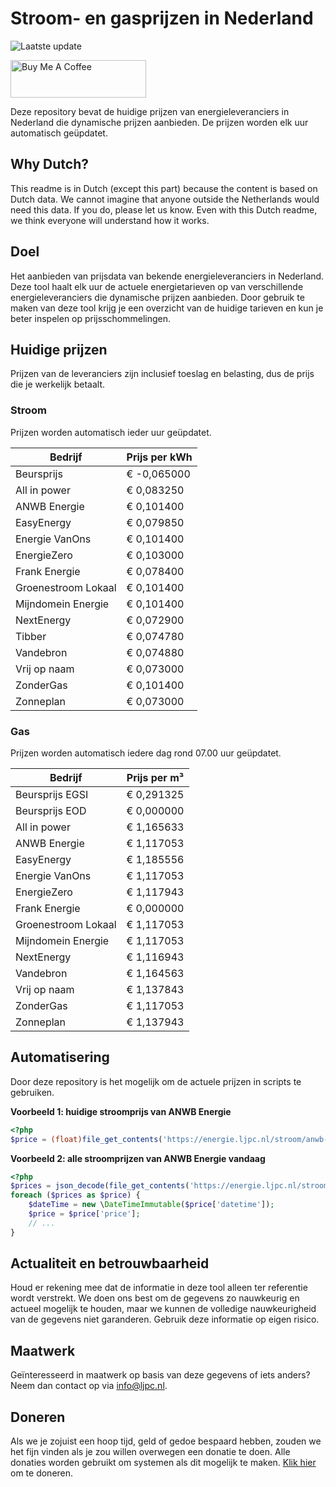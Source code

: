 # Stroom- en gasprijzen in Nederland

![Laatste update](https://img.shields.io/badge/laatste%20update-2024--05--11%2013%3A00%20CET-brightgreen)

<a href="https://www.buymeacoffee.com/Lars-" target="_blank"><img src="https://cdn.buymeacoffee.com/buttons/v2/default-orange.png" alt="Buy Me A Coffee" height="60" style="height: 60px !important;width: 217px !important;" ></a>

Deze repository bevat de huidige prijzen van energieleveranciers in Nederland die dynamische prijzen aanbieden. De prijzen worden elk uur automatisch geüpdatet.

## Why Dutch?

This readme is in Dutch (except this part) because the content is based on Dutch data. We cannot imagine that anyone outside the Netherlands would need this data. If you do, please let us know. Even with this Dutch readme, we think
everyone will understand how it works.

## Doel

Het aanbieden van prijsdata van bekende energieleveranciers in Nederland. Deze tool haalt elk uur de actuele energietarieven op van verschillende energieleveranciers die dynamische prijzen aanbieden. Door gebruik te maken van deze tool
krijg je een overzicht van de huidige tarieven en kun je beter inspelen op prijsschommelingen.

## Huidige prijzen

Prijzen van de leveranciers zijn inclusief toeslag en belasting, dus de prijs die je werkelijk betaalt.

### Stroom

Prijzen worden automatisch ieder uur geüpdatet.

 Bedrijf | Prijs per kWh 
---------|---------------
Beursprijs | € -0,065000
All in power | € 0,083250
ANWB Energie | € 0,101400
EasyEnergy | € 0,079850
Energie VanOns | € 0,101400
EnergieZero | € 0,103000
Frank Energie | € 0,078400
Groenestroom Lokaal | € 0,101400
Mijndomein Energie | € 0,101400
NextEnergy | € 0,072900
Tibber | € 0,074780
Vandebron | € 0,074880
Vrij op naam | € 0,073000
ZonderGas | € 0,101400
Zonneplan | € 0,073000


### Gas

Prijzen worden automatisch iedere dag rond 07.00 uur geüpdatet.

 Bedrijf | Prijs per m³ 
---------|--------------
Beursprijs EGSI | € 0,291325
Beursprijs EOD | € 0,000000
All in power | € 1,165633
ANWB Energie | € 1,117053
EasyEnergy | € 1,185556
Energie VanOns | € 1,117053
EnergieZero | € 1,117943
Frank Energie | € 0,000000
Groenestroom Lokaal | € 1,117053
Mijndomein Energie | € 1,117053
NextEnergy | € 1,116943
Vandebron | € 1,164563
Vrij op naam | € 1,137843
ZonderGas | € 1,117053
Zonneplan | € 1,137943


## Automatisering

Door deze repository is het mogelijk om de actuele prijzen in scripts te gebruiken.

**Voorbeeld 1: huidige stroomprijs van ANWB Energie**

```php
<?php
$price = (float)file_get_contents('https://energie.ljpc.nl/stroom/anwb-energie-nu.txt');

```

**Voorbeeld 2: alle stroomprijzen van ANWB Energie vandaag**

```php
<?php
$prices = json_decode(file_get_contents('https://energie.ljpc.nl/stroom/all-in-power-vandaag.json'),true);
foreach ($prices as $price) {
    $dateTime = new \DateTimeImmutable($price['datetime']);
    $price = $price['price'];
    // ...
}
```

## Actualiteit en betrouwbaarheid

Houd er rekening mee dat de informatie in deze tool alleen ter referentie wordt verstrekt. We doen ons best om de gegevens zo nauwkeurig en actueel mogelijk te houden, maar we kunnen de volledige nauwkeurigheid van de gegevens niet
garanderen. Gebruik deze informatie op eigen risico.

## Maatwerk

Geïnteresseerd in maatwerk op basis van deze gegevens of iets anders? Neem dan contact op
via [info@ljpc.nl](mailto:info@ljpc.nl?subject=Energie%20prijzen).

## Doneren

Als we je zojuist een hoop tijd, geld of gedoe bespaard hebben, zouden we het fijn vinden als je zou willen overwegen een
donatie te doen. Alle donaties worden gebruikt om systemen als dit mogelijk te
maken. [Klik hier](https://www.buymeacoffee.com/Lars-) om te doneren.
